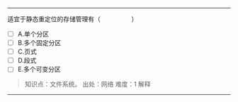 ---
适宜于静态重定位的存储管理有（　　　　　）
- [ ] A.单个分区 
- [ ] B.多个固定分区 
- [ ] C.页式 
- [ ] D.段式 
- [ ] E.多个可变分区

> 知识点：文件系统。
> 出处：网络
> 难度：1
> 解释

---